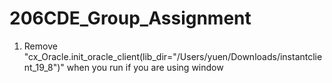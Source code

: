 # 206CDE_Group_Assignment

1. Remove "cx_Oracle.init_oracle_client(lib_dir="/Users/yuen/Downloads/instantclient_19_8")" when you run if you are using window

